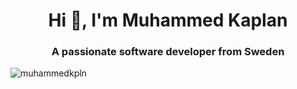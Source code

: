 <h1 align="center">Hi 👋, I'm Muhammed Kaplan</h1>
<h3 align="center">A passionate software developer from Sweden</h3>

<p align="left"> <img src="https://komarev.com/ghpvc/?username=muhammedkpln&label=Profile%20views&color=0e75b6&style=flat" alt="muhammedkpln" /> </p>
